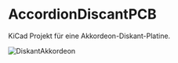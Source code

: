 # AccordionDiscantPCB

KiCad Projekt für eine Akkordeon-Diskant-Platine.

![DiskantAkkordeon](https://github.com/user-attachments/assets/8fb979e7-eeec-4a2f-9b04-81471dc87469)
